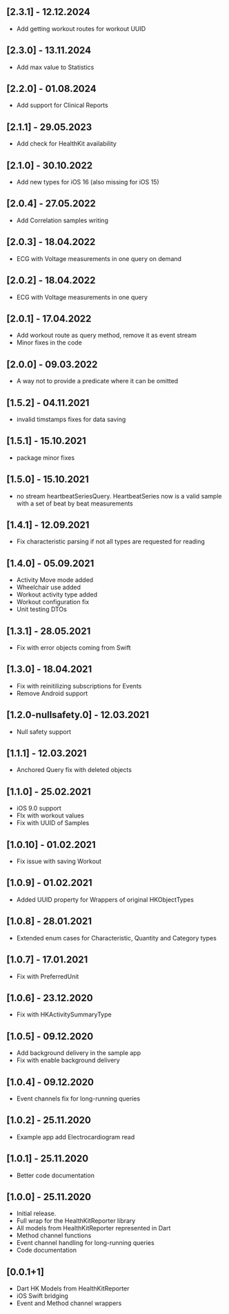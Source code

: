 ## [2.3.1] - 12.12.2024

* Add getting workout routes for workout UUID

## [2.3.0] - 13.11.2024

* Add max value to Statistics

## [2.2.0] - 01.08.2024

* Add support for Clinical Reports

## [2.1.1] - 29.05.2023

* Add check for HealthKit availability

## [2.1.0] - 30.10.2022

* Add new types for iOS 16 (also missing for iOS 15)

## [2.0.4] - 27.05.2022

* Add Correlation samples writing

## [2.0.3] - 18.04.2022

* ECG with Voltage measurements in one query on demand

## [2.0.2] - 18.04.2022

* ECG with Voltage measurements in one query

## [2.0.1] - 17.04.2022

* Add workout route as query method, remove it as event stream
* Minor fixes in the code

## [2.0.0] - 09.03.2022

* A way not to provide a predicate where it can be omitted

## [1.5.2] - 04.11.2021

* invalid timstamps fixes for data saving

## [1.5.1] - 15.10.2021

* package minor fixes

## [1.5.0] - 15.10.2021

* no stream heartbeatSeriesQuery. HeartbeatSeries now is a valid sample with a set of beat by beat measurements 

## [1.4.1] - 12.09.2021

* Fix characteristic parsing if not all types are requested for reading

## [1.4.0] - 05.09.2021

* Activity Move mode added
* Wheelchair use added
* Workout activity type added
* Workout configuration fix
* Unit testing DTOs

## [1.3.1] - 28.05.2021

* Fix with error objects coming from Swift

## [1.3.0] - 18.04.2021

* Fix with reinitilizing subscriptions for Events
* Remove Android support

## [1.2.0-nullsafety.0] - 12.03.2021

* Null safety support

## [1.1.1] - 12.03.2021

* Anchored Query fix with deleted objects

## [1.1.0] - 25.02.2021

* iOS 9.0 support
* FIx with workout values
* Fix with UUID of Samples

## [1.0.10] - 01.02.2021

* Fix issue with saving Workout

## [1.0.9] - 01.02.2021

* Added UUID property for Wrappers of original HKObjectTypes

## [1.0.8] - 28.01.2021

* Extended enum cases for Characteristic, Quantity and Category types

## [1.0.7] - 17.01.2021

* Fix with PreferredUnit

## [1.0.6] - 23.12.2020

* Fix with HKActivitySummaryType

## [1.0.5] - 09.12.2020

* Add background delivery in the sample app
* Fix with enable background delivery

## [1.0.4] - 09.12.2020

* Event channels fix for long-running queries

## [1.0.2] - 25.11.2020

* Example app add Electrocardiogram read

## [1.0.1] - 25.11.2020

* Better code documentation

## [1.0.0] - 25.11.2020

* Initial release.
* Full wrap for the HealthKitReporter library
* All models from HealthKitReporter represented in Dart
* Method channel functions
* Event channel handling for long-running queries
* Code documentation

## [0.0.1+1]

* Dart HK Models from HealthKitReporter
* iOS Swift bridging
* Event and Method channel wrappers
